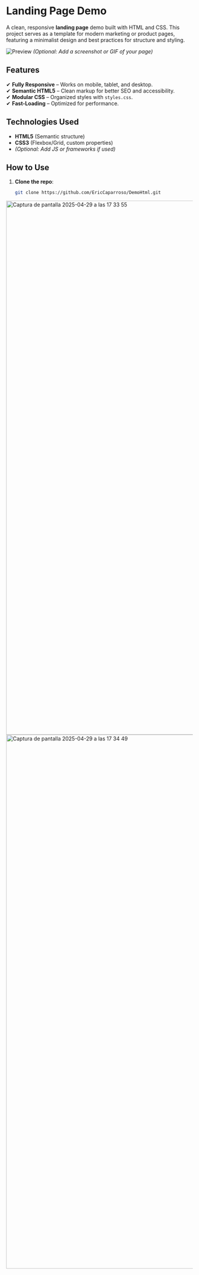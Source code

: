 

# Landing Page Demo

A clean, responsive **landing page** demo built with HTML and CSS. This project serves as a template for modern marketing or product pages, featuring a minimalist design and best practices for structure and styling.

![Preview](preview.jpg) *(Optional: Add a screenshot or GIF of your page)*  

## Features
✔ **Fully Responsive** – Works on mobile, tablet, and desktop.  
✔ **Semantic HTML5** – Clean markup for better SEO and accessibility.  
✔ **Modular CSS** – Organized styles with `styles.css`.  
✔ **Fast-Loading** – Optimized for performance.  

## Technologies Used
- **HTML5** (Semantic structure)  
- **CSS3** (Flexbox/Grid, custom properties)  
- *(Optional: Add JS or frameworks if used)*  

## How to Use
1. **Clone the repo**:
   ```sh
   git clone https://github.com/EricCaparroso/DemoHtml.git

<img width="1440" alt="Captura de pantalla 2025-04-29 a las 17 33 55" src="https://github.com/user-attachments/assets/4905fc8e-9e0c-4a80-affc-6d18d38f0586" />
<img width="1440" alt="Captura de pantalla 2025-04-29 a las 17 34 49" src="https://github.com/user-attachments/assets/1426c381-e04a-470d-9bdf-23f81e38850e" />

